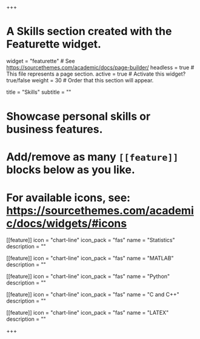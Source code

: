 +++
# A Skills section created with the Featurette widget.
widget = "featurette"  # See https://sourcethemes.com/academic/docs/page-builder/
headless = true  # This file represents a page section.
active = true  # Activate this widget? true/false
weight = 30  # Order that this section will appear.

title = "Skills"
subtitle = ""

# Showcase personal skills or business features.
# 
# Add/remove as many `[[feature]]` blocks below as you like.
# 
# For available icons, see: https://sourcethemes.com/academic/docs/widgets/#icons

  
[[feature]]
  icon = "chart-line"
  icon_pack = "fas"
  name = "Statistics"
  description = "" 
  
[[feature]]
  icon = "chart-line"
  icon_pack = "fas"
  name = "MATLAB"
  description = ""  
  
[[feature]]
  icon = "chart-line"
  icon_pack = "fas"
  name = "Python"
  description = ""  
  
[[feature]]
  icon = "chart-line"
  icon_pack = "fas"
  name = "C and C++"
  description = ""  
  
[[feature]]
  icon = "chart-line"
  icon_pack = "fas"
  name = "LATEX"
  description = ""
  
+++
